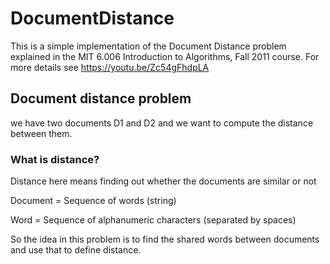 # DocumentDistance
This is a simple implementation of the Document Distance problem explained in the MIT 6.006 Introduction to Algorithms, Fall 2011 course. For more details see https://youtu.be/Zc54gFhdpLA

## Document distance problem
we have two documents D1 and D2 and we want to compute the distance between them.

### What is distance?
Distance here means finding out whether the documents are similar or not

Document = Sequence of words (string)

Word = Sequence of alphanumeric characters (separated by spaces)

So the idea in this problem is to find the shared words between documents and use that to define distance.
